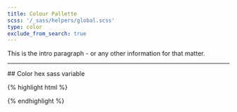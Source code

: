 ```yaml
---
title: Colour Pallette
scss: '/_sass/helpers/global.scss'
type: color
exclude_from_search: true
---
```


This is the intro paragraph - or any other information for that matter.

- - -

<!-- 
    * THIS IS THE LIVE CODE SAMPLE 
    * ANY CODE USED HERE WILL DISPLAY AS IT WOULD ON A WEBSITE
-->
<div class="grid-block small-up-6">
    <div class="grid-block">
        <span class="color"></span>
        <footer>
            <span>## Color hex</span>
            <span>sass variable</span>
        </footer>
    </div>
    <div class="grid-block"></div>
    <div class="grid-block"></div>
    <div class="grid-block"></div>
    <div class="grid-block"></div>
    <div class="grid-block"></div>
</div>



<!-- THIS IS THE HTML CODE EXAMPLE -->
{% highlight html %}

{% endhighlight %}
